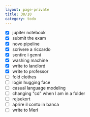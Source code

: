 ```yaml
--- 
layout: page-private
title: 30/10
category: todo
---
```


- [x] jupiter notebook
- [x] submit the exam
- [x] novo pipeline 
- [x] scrivere a riccardo
- [x] sentire i genni
- [x] washing machine
- [x] write to landlord
- [x] write to professor
- [ ] fold clothes
- [ ] login hugging face
- [ ] casual language modeling
- [ ] changing "cd" when I am in a folder
- [ ] rejsekort
- [ ] aprire il conto in banca
- [ ] write to Meri

